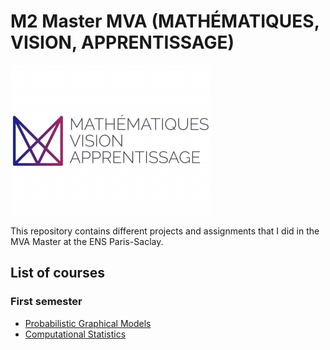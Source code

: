 # M2 Master MVA (MATHÉMATIQUES, VISION, APPRENTISSAGE)
![header](logo_mva_935x701.jpg)

This repository contains different projects and assignments that I did in the MVA Master at the ENS Paris-Saclay.

## List of courses
### First semester

* [Probabilistic Graphical Models](probabilistic-graphical-models)
* [Computational Statistics](Computational)
